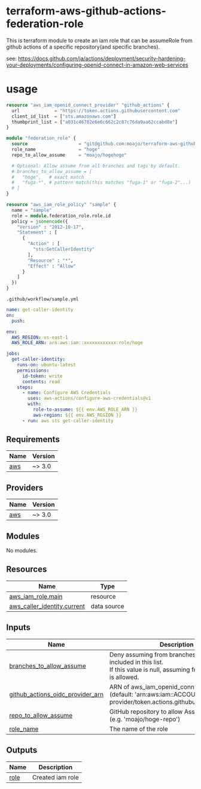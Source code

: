# terraform-aws-github-actions-federation-role

This is terraform module to create an iam role that can be assumeRole from github actions of a specific repository(and specific branches).

see: https://docs.github.com/ja/actions/deployment/security-hardening-your-deployments/configuring-openid-connect-in-amazon-web-services

# usage

```tf
resource "aws_iam_openid_connect_provider" "github_actions" {
  url             = "https://token.actions.githubusercontent.com"
  client_id_list  = ["sts.amazonaws.com"]
  thumbprint_list = ["a031c46782e6e6c662c2c87c76da9aa62ccabd8e"]
}

module "federation_role" {
  source                   = "git@github.com:moajo/terraform-aws-github-actions-federation-role.git"
  role_name                = "hoge"
  repo_to_allow_assume     = "moajo/hogehoge"

  # Optional: Allow assume from all branches and tags by default.
  # branches_to_allow_assume = [
  #   "hoge",   # exact match
  #   "fuga-*", # pattern match(this matches "fuga-1" or "fuga-2"...)
  # ]
}

resource "aws_iam_role_policy" "sample" {
  name = "sample"
  role = module.federation_role.role.id
  policy = jsonencode({
    "Version" : "2012-10-17",
    "Statement" : [
      {
        "Action" : [
          "sts:GetCallerIdentity"
        ],
        "Resource" : "*",
        "Effect" : "Allow"
      }
    ]
  })
}
```

`.github/workflow/sample.yml`

```yml
name: get-caller-identity
on:
  push:

env:
  AWS_REGION: us-east-1
  AWS_ROLE_ARN: arn:aws:iam::xxxxxxxxxxxx:role/hoge

jobs:
  get-caller-identity:
    runs-on: ubuntu-latest
    permissions:
      id-token: write
      contents: read
    steps:
      - name: Configure AWS Credentials
        uses: aws-actions/configure-aws-credentials@v1
        with:
          role-to-assume: ${{ env.AWS_ROLE_ARN }}
          aws-region: ${{ env.AWS_REGION }}
      - run: aws sts get-caller-identity
```

<!-- BEGIN_TF_DOCS -->

## Requirements

| Name                                                   | Version |
| ------------------------------------------------------ | ------- |
| <a name="requirement_aws"></a> [aws](#requirement_aws) | ~> 3.0  |

## Providers

| Name                                             | Version |
| ------------------------------------------------ | ------- |
| <a name="provider_aws"></a> [aws](#provider_aws) | ~> 3.0  |

## Modules

No modules.

## Resources

| Name                                                                                                                          | Type        |
| ----------------------------------------------------------------------------------------------------------------------------- | ----------- |
| [aws_iam_role.main](https://registry.terraform.io/providers/hashicorp/aws/latest/docs/resources/iam_role)                     | resource    |
| [aws_caller_identity.current](https://registry.terraform.io/providers/hashicorp/aws/latest/docs/data-sources/caller_identity) | data source |

## Inputs

| Name                                                                                                                              | Description                                                                                                                          | Type           | Default | Required |
| --------------------------------------------------------------------------------------------------------------------------------- | ------------------------------------------------------------------------------------------------------------------------------------ | -------------- | ------- | :------: |
| <a name="input_branches_to_allow_assume"></a> [branches_to_allow_assume](#input_branches_to_allow_assume)                         | Deny assuming from branches other than those included in this list.<br>If this value is null, assuming from all branches is allowed. | `list(string)` | `null`  |    no    |
| <a name="input_github_actions_oidc_provider_arn"></a> [github_actions_oidc_provider_arn](#input_github_actions_oidc_provider_arn) | ARN of aws_iam_openid_connect_provider<br>(default: 'arn:aws:iam::ACCOUNT_ID:oidc-provider/token.actions.githubusercontent.com')     | `string`       | `null`  |    no    |
| <a name="input_repo_to_allow_assume"></a> [repo_to_allow_assume](#input_repo_to_allow_assume)                                     | GitHub repository to allow Assume for this role.<br>(e.g. 'moajo/hoge-repo')                                                         | `string`       | n/a     |   yes    |
| <a name="input_role_name"></a> [role_name](#input_role_name)                                                                      | The name of the role                                                                                                                 | `string`       | n/a     |   yes    |

## Outputs

| Name                                            | Description      |
| ----------------------------------------------- | ---------------- |
| <a name="output_role"></a> [role](#output_role) | Created iam role |

<!-- END_TF_DOCS -->
